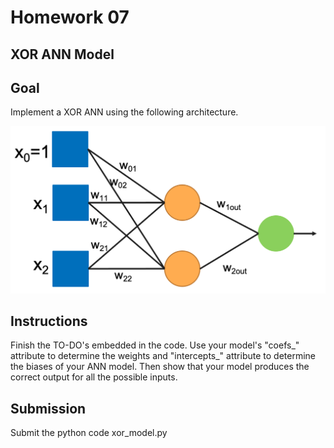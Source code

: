 # Homework 07

## XOR ANN Model

## Goal
Implement a XOR ANN using the following architecture. 

![xor](files/xor.png)

## Instructions

Finish the TO-DO's embedded in the code.  Use your model's "coefs_" attribute to determine the weights and "intercepts_" attribute to determine the biases of your ANN model. Then show that your model produces the correct output for all the possible inputs. 

## Submission

Submit the python code xor_model.py